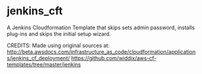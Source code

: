 # jenkins_cft
A Jenkins Cloudformation Template that skips sets admin password, installs plug-ins and skips the initial setup wizard.

CREDITS:
Made using original sources at: 
http://beta.awsdocs.com/infrastructure_as_code/cloudformation/applications/jenkins_cf_deployment/ 
https://github.com/widdix/aws-cf-templates/tree/master/jenkins
